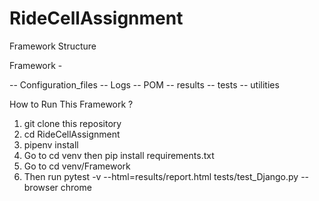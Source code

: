 # RideCellAssignment

Framework Structure

Framework -

  -- Configuration_files
  -- Logs
  -- POM
  -- results
  -- tests
  -- utilities


How to Run This Framework ?

1. git clone this repository
2. cd RideCellAssignment
3. pipenv install
4. Go to cd venv then pip install requirements.txt
5. Go to cd venv/Framework
6. Then run pytest -v --html=results/report.html tests/test_Django.py --browser chrome
